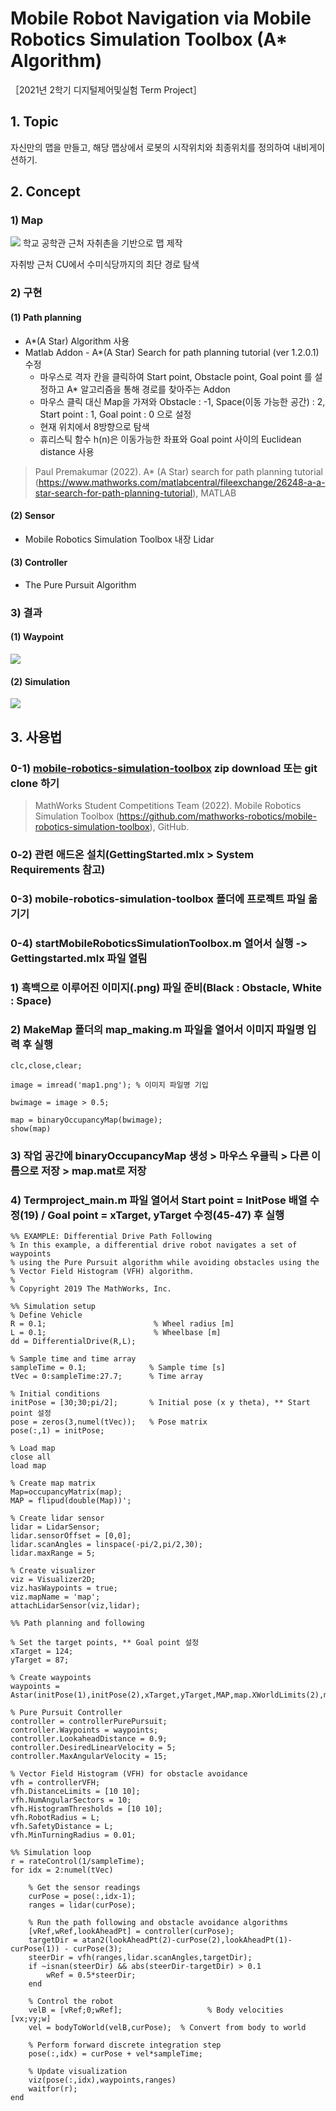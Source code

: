 # Mobile Robot Navigation via Mobile Robotics Simulation Toolbox (A* Algorithm)
［2021년 2학기 디지털제어및실험 Term Project］
## 1. Topic
자신만의 맵을 만들고, 해당 맵상에서 로봇의 시작위치와 최종위치를 정의하여 내비게이션하기.
## 2. Concept
###  1) Map
<img src='./src/map.jpg'>
학교 공학관 근처 자취촌을 기반으로 맵 제작

자취방 근처 CU에서 수미식당까지의 최단 경로 탐색

### 2) 구현
#### (1) Path planning
- A*(A Star) Algorithm 사용
- Matlab Addon - A*(A Star) Search for path planning tutorial (ver 1.2.0.1) 수정
    - 마우스로 격자 칸을 클릭하여 Start point, Obstacle point, Goal point 를 설정하고 A* 알고리즘을 통해 경로를 찾아주는 Addon
    - 마우스 클릭 대신 Map을 가져와 Obstacle : -1, Space(이동 가능한 공간) : 2, Start point : 1, Goal point : 0 으로 설정
    - 현재 위치에서 8방향으로 탐색
    - 휴리스틱 함수 h(n)은 이동가능한 좌표와 Goal point 사이의 Euclidean distance 사용

> Paul Premakumar (2022). A* (A Star) search for path planning tutorial (https://www.mathworks.com/matlabcentral/fileexchange/26248-a-a-star-search-for-path-planning-tutorial), MATLAB 

#### (2) Sensor
- Mobile Robotics Simulation Toolbox 내장 Lidar
  
#### (3) Controller
- The Pure Pursuit Algorithm

### 3) 결과
#### (1) Waypoint
<img src='./src/matlab_result.jpg'>

#### (2) Simulation
<img src='./src/Simulation.gif '>

## 3. 사용법

### 0-1) [mobile-robotics-simulation-toolbox](https://github.com/mathworks-robotics/mobile-robotics-simulation-toolbox) zip download 또는 git clone 하기
> MathWorks Student Competitions Team (2022). Mobile Robotics Simulation Toolbox (https://github.com/mathworks-robotics/mobile-robotics-simulation-toolbox), GitHub.
### 0-2) 관련 애드온 설치(GettingStarted.mlx > System Requirements 참고)
### 0-3) mobile-robotics-simulation-toolbox 폴더에 프로젝트 파일 옮기기
### 0-4) startMobileRoboticsSimulationToolbox.m 열어서 실행 -> Gettingstarted.mlx 파일 열림

### 1) 흑백으로 이루어진 이미지(.png) 파일 준비(Black : Obstacle, White : Space)
### 2) MakeMap 폴더의 map_making.m 파일을 열어서 이미지 파일명 입력 후 실행
```mcode
clc,close,clear;

image = imread('map1.png'); % 이미지 파일명 기입

bwimage = image > 0.5;

map = binaryOccupancyMap(bwimage);
show(map)
```
### 3) 작업 공간에 binaryOccupancyMap 생성 > 마우스 우클릭 > 다른 이름으로 저장 > map.mat로 저장
### 4) Termproject_main.m 파일 열어서 Start point = InitPose 배열 수정(19) / Goal point = xTarget, yTarget 수정(45-47) 후 실행 
```mcode
%% EXAMPLE: Differential Drive Path Following
% In this example, a differential drive robot navigates a set of waypoints 
% using the Pure Pursuit algorithm while avoiding obstacles using the
% Vector Field Histogram (VFH) algorithm.
% 
% Copyright 2019 The MathWorks, Inc.

%% Simulation setup
% Define Vehicle
R = 0.1;                        % Wheel radius [m]
L = 0.1;                        % Wheelbase [m]
dd = DifferentialDrive(R,L);

% Sample time and time array
sampleTime = 0.1;              % Sample time [s]
tVec = 0:sampleTime:27.7;      % Time array

% Initial conditions
initPose = [30;30;pi/2];       % Initial pose (x y theta), ** Start point 설정
pose = zeros(3,numel(tVec));   % Pose matrix
pose(:,1) = initPose;

% Load map
close all
load map

% Create map matrix
Map=occupancyMatrix(map);
MAP = flipud(double(Map))';

% Create lidar sensor
lidar = LidarSensor;
lidar.sensorOffset = [0,0];
lidar.scanAngles = linspace(-pi/2,pi/2,30);
lidar.maxRange = 5;

% Create visualizer
viz = Visualizer2D;
viz.hasWaypoints = true;
viz.mapName = 'map';
attachLidarSensor(viz,lidar);

%% Path planning and following

% Set the target points, ** Goal point 설정
xTarget = 124;
yTarget = 87;

% Create waypoints
waypoints = Astar(initPose(1),initPose(2),xTarget,yTarget,MAP,map.XWorldLimits(2),map.YWorldLimits(2));

% Pure Pursuit Controller
controller = controllerPurePursuit;
controller.Waypoints = waypoints;
controller.LookaheadDistance = 0.9;
controller.DesiredLinearVelocity = 5;
controller.MaxAngularVelocity = 15;

% Vector Field Histogram (VFH) for obstacle avoidance
vfh = controllerVFH;
vfh.DistanceLimits = [10 10];
vfh.NumAngularSectors = 10;
vfh.HistogramThresholds = [10 10];
vfh.RobotRadius = L;
vfh.SafetyDistance = L;
vfh.MinTurningRadius = 0.01;

%% Simulation loop
r = rateControl(1/sampleTime);
for idx = 2:numel(tVec) 
    
    % Get the sensor readings
    curPose = pose(:,idx-1);
    ranges = lidar(curPose);
        
    % Run the path following and obstacle avoidance algorithms
    [vRef,wRef,lookAheadPt] = controller(curPose);
    targetDir = atan2(lookAheadPt(2)-curPose(2),lookAheadPt(1)-curPose(1)) - curPose(3);
    steerDir = vfh(ranges,lidar.scanAngles,targetDir);    
    if ~isnan(steerDir) && abs(steerDir-targetDir) > 0.1
        wRef = 0.5*steerDir;
    end
    
    % Control the robot
    velB = [vRef;0;wRef];                   % Body velocities [vx;vy;w]
    vel = bodyToWorld(velB,curPose);  % Convert from body to world
    
    % Perform forward discrete integration step
    pose(:,idx) = curPose + vel*sampleTime; 
    
    % Update visualization
    viz(pose(:,idx),waypoints,ranges)
    waitfor(r);
end
```

